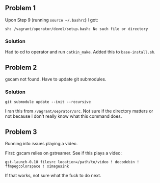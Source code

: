 ## Problem 1
Upon Step 9 (running `source ~/.bashrc`) I got:

`sh: /vagrant/operator/devel/setup.bash: No such file or directory`

### Solution
Had to cd to operator and run `catkin_make`. Added this to `base-install.sh`.

## Problem 2
gscam not found. Have to update git submodules.

### Solution
`git submodule update --init --recursive`

I ran this from `/vagrant/oeprator/src`. Not sure if the directory matters or not because I don't really know what this command does.

## Problem 3
Running into issues playing a video.

First: gscam relies on gstreamer. See if this plays a video:

`gst-launch-0.10 filesrc location=/path/to/video ! decodebin ! ffmpegcolorspace ! ximagesink`

If that works, not sure what the fuck to do next.
